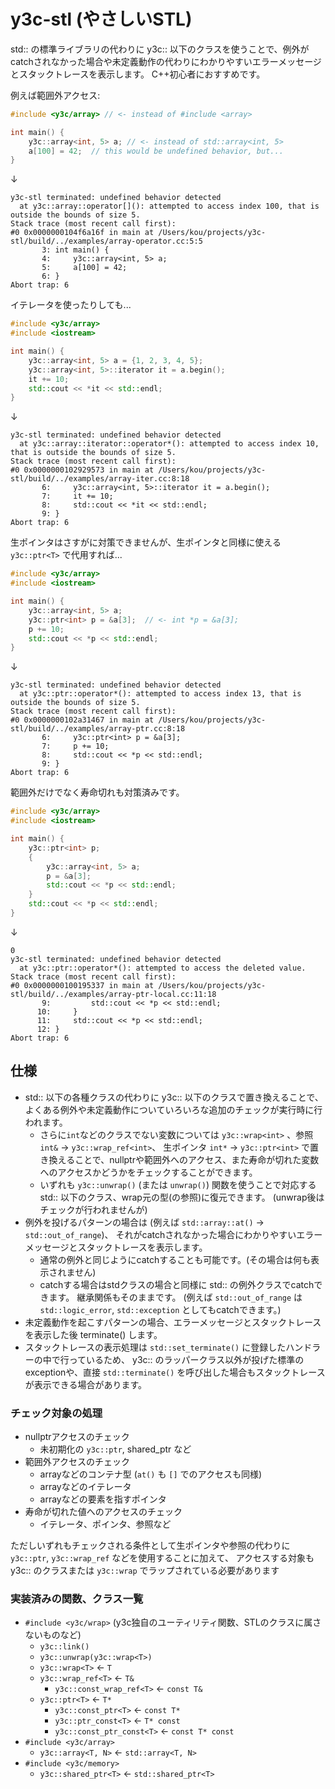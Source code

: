 # y3c-stl (やさしいSTL)

std:: の標準ライブラリの代わりに y3c:: 以下のクラスを使うことで、例外がcatchされなかった場合や未定義動作の代わりにわかりやすいエラーメッセージとスタックトレースを表示します。
C++初心者におすすめです。

例えば範囲外アクセス:
```cpp
#include <y3c/array> // <- instead of #include <array>

int main() {
    y3c::array<int, 5> a; // <- instead of std::array<int, 5>
    a[100] = 42;  // this would be undefined behavior, but...
}
```
↓
```
y3c-stl terminated: undefined behavior detected
  at y3c::array::operator[](): attempted to access index 100, that is outside the bounds of size 5.
Stack trace (most recent call first):
#0 0x0000000104f6a16f in main at /Users/kou/projects/y3c-stl/build/../examples/array-operator.cc:5:5
       3: int main() {
       4:     y3c::array<int, 5> a;
       5:     a[100] = 42;
       6: }
Abort trap: 6
```

イテレータを使ったりしても...
```cpp
#include <y3c/array>
#include <iostream>

int main() {
    y3c::array<int, 5> a = {1, 2, 3, 4, 5};
    y3c::array<int, 5>::iterator it = a.begin();
    it += 10;
    std::cout << *it << std::endl;
}
```
↓
```
y3c-stl terminated: undefined behavior detected
  at y3c::array::iterator::operator*(): attempted to access index 10, that is outside the bounds of size 5.
Stack trace (most recent call first):
#0 0x0000000102929573 in main at /Users/kou/projects/y3c-stl/build/../examples/array-iter.cc:8:18
       6:     y3c::array<int, 5>::iterator it = a.begin();
       7:     it += 10;
       8:     std::cout << *it << std::endl;
       9: }
Abort trap: 6
```

生ポインタはさすがに対策できませんが、生ポインタと同様に使える `y3c::ptr<T>` で代用すれば...
```cpp
#include <y3c/array>
#include <iostream>

int main() {
    y3c::array<int, 5> a;
    y3c::ptr<int> p = &a[3];  // <- int *p = &a[3];
    p += 10;
    std::cout << *p << std::endl;
}
```
↓
```
y3c-stl terminated: undefined behavior detected
  at y3c::ptr::operator*(): attempted to access index 13, that is outside the bounds of size 5.
Stack trace (most recent call first):
#0 0x0000000102a31467 in main at /Users/kou/projects/y3c-stl/build/../examples/array-ptr.cc:8:18
       6:     y3c::ptr<int> p = &a[3];
       7:     p += 10;
       8:     std::cout << *p << std::endl;
       9: }
Abort trap: 6
```

範囲外だけでなく寿命切れも対策済みです。
```cpp
#include <y3c/array>
#include <iostream>

int main() {
    y3c::ptr<int> p;
    {
        y3c::array<int, 5> a;
        p = &a[3];
        std::cout << *p << std::endl;
    }
    std::cout << *p << std::endl;
}
```
↓
```
0
y3c-stl terminated: undefined behavior detected
  at y3c::ptr::operator*(): attempted to access the deleted value.
Stack trace (most recent call first):
#0 0x0000000100195337 in main at /Users/kou/projects/y3c-stl/build/../examples/array-ptr-local.cc:11:18
       9:         std::cout << *p << std::endl;
      10:     }
      11:     std::cout << *p << std::endl;
      12: }
Abort trap: 6
```

## 仕様

* std:: 以下の各種クラスの代わりに y3c:: 以下のクラスで置き換えることで、よくある例外や未定義動作についていろいろな追加のチェックが実行時に行われます。
    * さらに`int`などのクラスでない変数については `y3c::wrap<int>` 、参照 `int&` → `y3c::wrap_ref<int>`、 生ポインタ `int*` → `y3c::ptr<int>` で置き換えることで、nullptrや範囲外へのアクセス、また寿命が切れた変数へのアクセスかどうかをチェックすることができます。
    * いずれも `y3c::unwrap()` (または `unwrap()`) 関数を使うことで対応する std:: 以下のクラス、wrap元の型(の参照)に復元できます。
    (unwrap後はチェックが行われませんが)
* 例外を投げるパターンの場合は (例えば `std::array::at()` → `std::out_of_range`)、
それがcatchされなかった場合にわかりやすいエラーメッセージとスタックトレースを表示します。
    * 通常の例外と同じようにcatchすることも可能です。(その場合は何も表示されません)
    * catchする場合はstdクラスの場合と同様に std:: の例外クラスでcatchできます。
    継承関係もそのままです。
    (例えば `std::out_of_range` は `std::logic_error`, `std::exception` としてもcatchできます。)
* 未定義動作を起こすパターンの場合、エラーメッセージとスタックトレースを表示した後 terminate() します。
* スタックトレースの表示処理は `std::set_terminate()` に登録したハンドラーの中で行っているため、
y3c:: のラッパークラス以外が投げた標準のexceptionや、直接 `std::terminate()` を呼び出した場合もスタックトレースが表示できる場合があります。

### チェック対象の処理

* nullptrアクセスのチェック
    * 未初期化の `y3c::ptr`, shared_ptr など
* 範囲外アクセスのチェック
    * arrayなどのコンテナ型 (`at()` も `[]` でのアクセスも同様)
    * arrayなどのイテレータ
    * arrayなどの要素を指すポインタ
* 寿命が切れた値へのアクセスのチェック
    * イテレータ、ポインタ、参照など

ただしいずれもチェックされる条件として生ポインタや参照の代わりに `y3c::ptr`, `y3c::wrap_ref` などを使用することに加えて、
アクセスする対象も y3c:: のクラスまたは `y3c::wrap` でラップされている必要があります

### 実装済みの関数、クラス一覧

* `#include <y3c/wrap>` (y3c独自のユーティリティ関数、STLのクラスに属さないものなど)
    * `y3c::link()`
    * `y3c::unwrap(y3c::wrap<T>)`
    * `y3c::wrap<T>` ← `T`
    * `y3c::wrap_ref<T>` ← `T&`
        * `y3c::const_wrap_ref<T>` ← `const T&`
    * `y3c::ptr<T>` ← `T*`
        * `y3c::const_ptr<T>` ← `const T*`
        * `y3c::ptr_const<T>` ← `T* const`
        * `y3c::const_ptr_const<T>` ← `const T* const`
* `#include <y3c/array>`
    * `y3c::array<T, N>` ← `std::array<T, N>`
* `#include <y3c/memory>`
    * `y3c::shared_ptr<T>` ← `std::shared_ptr<T>`
